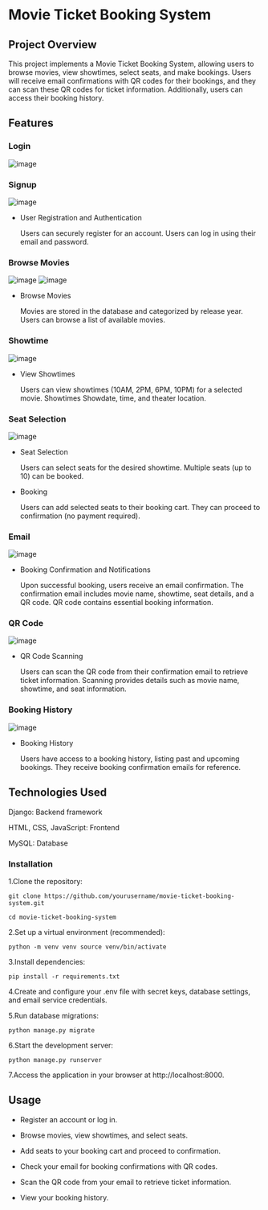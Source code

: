# Movie Ticket Booking System
## Project Overview 
This project implements a Movie Ticket Booking System, allowing users to browse movies, view showtimes, select seats, and make bookings. Users will receive email confirmations with QR codes for their bookings, and they can scan these QR codes for ticket information. Additionally, users can access their booking history.

## Features
### Login
![image](https://github.com/devdarsshan/Movie_Ticket_booking/assets/75977040/b4c0bed3-39d4-4c3d-946e-3fcd8ab46fea)
### Signup
![image](https://github.com/devdarsshan/Movie_Ticket_booking/assets/75977040/1c669cd0-49e9-4a0f-b237-e66e6b82dde5)

- User Registration and Authentication

  Users can securely register for an account. 
  Users can log in using their email and password.

### Browse Movies
![image](https://github.com/devdarsshan/Movie_Ticket_booking/assets/75977040/81ba9e65-c063-4f6d-89e3-168ee4264e0e)
![image](https://github.com/devdarsshan/Movie_Ticket_booking/assets/75977040/88455afc-5d9a-4e34-855d-22caa7c67b28)

- Browse Movies 

   Movies are stored in the database and categorized by release year. Users can browse a list of available movies.

### Showtime
![image](https://github.com/devdarsshan/Movie_Ticket_booking/assets/75977040/f1a36255-96c7-4a55-a5e0-48dbc576f284)
  
- View Showtimes 
  
   Users can view showtimes (10AM, 2PM, 6PM, 10PM) for a selected movie. Showtimes Showdate, time, and theater location.

### Seat Selection
![image](https://github.com/devdarsshan/Movie_Ticket_booking/assets/75977040/9834c80f-07b0-4a90-868c-831ce9f8be1e)

- Seat Selection

     Users can select seats for the desired showtime. Multiple seats (up to 10) can be booked.

- Booking 

    Users can add selected seats to their booking cart. They can proceed to confirmation (no payment required).

### Email
![image](https://github.com/devdarsshan/Movie_Ticket_booking/assets/75977040/8ac994e0-c016-4fd7-b2b4-793c643089cf)

- Booking Confirmation and Notifications 

    Upon successful booking, users receive an email confirmation. The confirmation email includes movie name, showtime, seat details, and a QR code. QR code contains essential booking information.

### QR Code
![image](https://github.com/devdarsshan/Movie_Ticket_booking/assets/75977040/db5f1768-cc1e-427d-8563-0a815efec027)

- QR Code Scanning

     Users can scan the QR code from their confirmation email to retrieve ticket information. Scanning provides details such as movie name, showtime, and seat information.

### Booking History
![image](https://github.com/devdarsshan/Movie_Ticket_booking/assets/75977040/dbfa2b8e-ddc1-4bf3-bb39-331fb4fd8f09)

- Booking History 

    Users have access to a booking history, listing past and upcoming bookings. They receive booking confirmation emails for reference.

## Technologies Used 
Django: Backend framework 

HTML, CSS, JavaScript: Frontend 

MySQL: Database

### Installation 
1.Clone the repository: 

    git clone https://github.com/yourusername/movie-ticket-booking-system.git 

    cd movie-ticket-booking-system 

2.Set up a virtual environment (recommended): 

    python -m venv venv source venv/bin/activate

3.Install dependencies: 

    pip install -r requirements.txt 

4.Create and configure your .env file with secret keys, database settings, and email service credentials. 

5.Run database migrations:

    python manage.py migrate 
 
6.Start the development server:

    python manage.py runserver 
 
7.Access the application in your browser at http://localhost:8000.

## Usage 

- Register an account or log in. 

- Browse movies, view showtimes, and select seats. 

- Add seats to your booking cart and proceed to confirmation. 

- Check your email for booking confirmations with QR codes. 

- Scan the QR code from your email to retrieve ticket information. 

- View your booking history.
